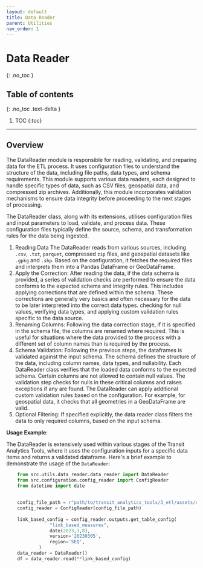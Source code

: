 ```yaml
---
layout: default
title: Data Reader
parent: Utilities
nav_order: 1
---
```

# Data Reader
{: .no_toc }
## Table of contents
{: .no_toc .text-delta }

1. TOC
{:toc}

---

## Overview

The DataReader module is responsible for reading, validating, and preparing data for the ETL process. It uses configuration files to understand the structure of the data, including file paths, data types, and schema requirements. This module supports various data readers, each designed to handle specific types of data, such as CSV files, geospatial data, and compressed zip archives. Additionally, this module incorporates validation mechanisms to ensure data integrity before proceeding to the next stages of processing.

The DataReader class, along with its extensions, utilises configuration files and input parameters to load, validate, and process data. These configuration files typically define the source, schema, and transformation rules for the data being ingested.

1.	Reading Data 
    The DataReader reads from various sources, including `.csv`, `.txt`, `parquet`, compressed `zip` files, and geospatial datasets like `.gpkg` and `.shp`. Based on the configuration, it fetches the required files and interprets them into a Pandas DataFrame or GeoDataFrame.
2. Apply the Correction:
   After reading the data, if the data schema is provided, a series of validation checks are performed to ensure the data conforms to the expected schema and integrity rules. 
   This includes applying corrections that are defined within the schema. These corrections are generally very basics and often necessary for the data to be later interpreted into the correct data types. checking for null values, verifying data types, and applying custom validation rules specific to the data source.
3. Renaming Columns:
   Following the data correction stage, if it is specified in the schema file, the columns are renamed where required. This is useful for situations where the data provided to the process with a different set of column names than is required by the process.
4. Schema Validation:
   Following the previous steps, the dataframes is validated against the input schema. The schema defines the structure of the data, including column names, data types, and nullability. Each DataReader class verifies that the loaded data conforms to the expected schema. 
   Certain columns are not allowed to contain null values. The validation step checks for nulls in these critical columns and raises exceptions if any are found. The DataReader can apply additional custom validation rules based on the configuration. For example, for geospatial data, it checks that all geometries in a GeoDataFrame are valid.
5. Optional Filtering: 
   If specified explicitly, the data reader class filters the data to only required columns, based on the input schema.  
     

**Usage Example**:


The DataReader is extensively used within various stages of the Transit Analytics Tools, where it uses the configuration inputs for a specific data items and returns a validated dataframe. Here's a brief example to demonstrate the usage of the `DataReader`:

```python
    from src.utils.data_reader.data_reader import DataReader
    from src.configuration.config_reader import ConfigReader
    from datetime import date
    
    
    config_file_path = r"path/to/transit_analytics_tools/3_etl/assets/config_files/config_v2024.0.xx.yaml"
    config_reader = ConfigReader(config_file_path)
    
    link_based_config = config_reader.outputs.get_table_config(
                "link_based_measures",
                date(2023,3,8),
                version='20230305',
                region='SEQ',
            )
    data_reader = DataReader()
    df = data_reader.read(**link_based_config)
```
